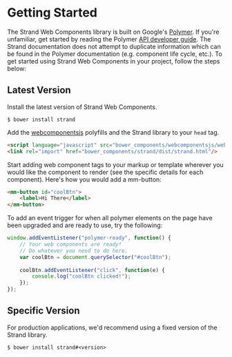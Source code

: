 # Getting Started

The Strand Web Components library is built on Google's <a href="https://www.polymer-project.org" target="_blank">Polymer</a>. If you're unfamiliar, get started by reading the Polymer <a href="https://www.polymer-project.org/docs/polymer/polymer.html" target="_blank">API developer guide</a>. The Strand documentation does not attempt to duplicate information which can be found in the Polymer documentation (e.g. component life cycle, etc.). To get started using Strand Web Components in your project, follow the steps below:

## Latest Version

Install the latest version of Strand Web Components.

```
$ bower install strand
```

Add the <a href="http://webcomponents.org/polyfills/" target= "_blank">webcomponentsjs</a> polyfills and the Strand library to your `head` tag. 

```html
<script language="javascript" src="bower_components/webcomponentsjs/webcomponents.min.js"></script>
<link rel="import" href="bower_components/strand/dist/strand.html"/>
```

Start adding web component tags to your markup or template wherever you would like the component to render (see the specific details for each component). Here's how you would add a mm-button:

```html
<mm-button id="coolBtn">
	<label>Hi There</label>
</mm-button>
```

To add an event trigger for when all polymer elements on the page have been upgraded and are ready to use, try the following:

```javascript
window.addEventListener("polymer-ready", function() { 
	// Your web components are ready!
	// Do whatever you need to do here.
	var coolBtn = document.querySelector("#coolBtn");
	
	coolBtn.addEventListener("click", function(e) {
		console.log("coolBtn clicked!");
	});
});
```

## Specific Version

For production applications, we'd recommend using a fixed version of the Strand library.

```
$ bower install strand#<version>
```